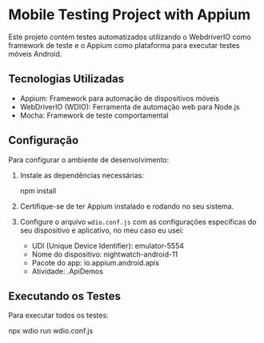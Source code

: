# Mobile Testing Project with Appium

Este projeto contém testes automatizados utilizando o WebdriverIO como framework de teste e o Appium como plataforma para executar testes móveis Android.

## Tecnologias Utilizadas

- Appium: Framework para automação de dispositivos móveis
- WebDriverIO (WDIO): Ferramenta de automação web para Node.js
- Mocha: Framework de teste comportamental

## Configuração

Para configurar o ambiente de desenvolvimento:

1. Instale as dependências necessárias:
   
   npm install

3. Certifique-se de ter Appium instalado e rodando no seu sistema.

4. Configure o arquivo `wdio.conf.js` com as configurações específicas do seu dispositivo e aplicativo, no meu caso eu usei:
   - UDI (Unique Device Identifier): emulator-5554
   - Nome do dispositivo: nightwatch-android-11
   - Pacote do app: io.appium.android.apis
   - Atividade: .ApiDemos

## Executando os Testes

Para executar todos os testes:

  npx wdio run wdio.conf.js
